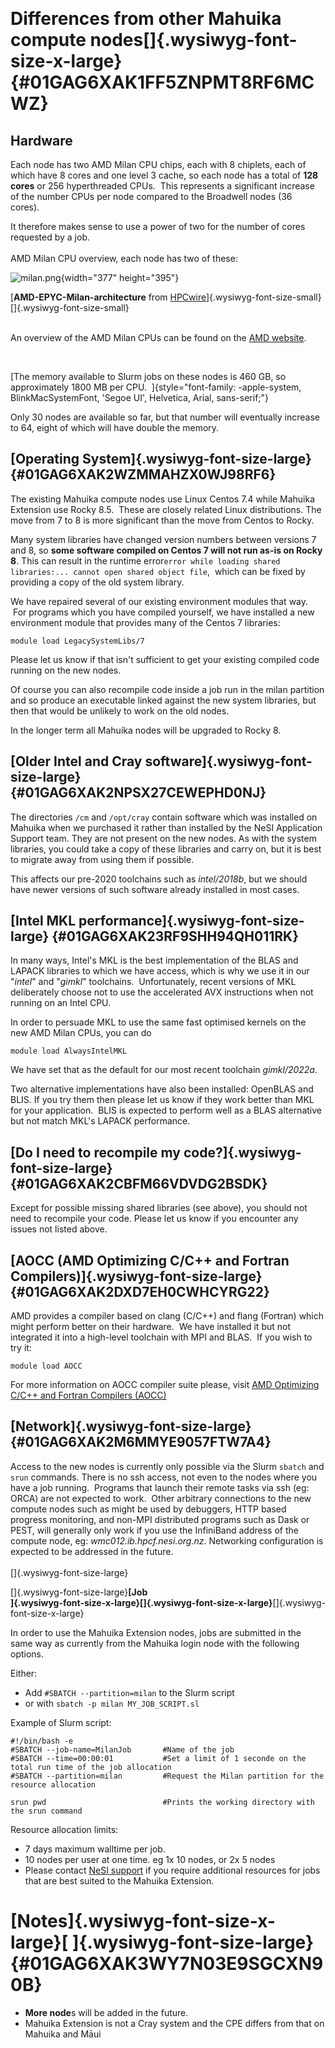  

# Differences from other Mahuika compute nodes[]{.wysiwyg-font-size-x-large} {#01GAG6XAK1FF5ZNPMT8RF6MCWZ}

## **Hardware**

Each node has two AMD Milan CPU chips, each with 8 chiplets, each of
which have 8 cores and one level 3 cache, so each node has a total of
**128 cores** or 256 hyperthreaded CPUs.  This represents a significant
increase of the number CPUs per node compared to the Broadwell nodes (36
cores). 

It therefore makes sense to use a power of two for the number of cores
requested by a job.\
\
AMD Milan CPU overview, each node has two of these:

![milan.png](https://support.nesi.org.nz/hc/article_attachments/5300908636815/milan.png){width="377"
height="395"}

[**AMD-EPYC-Milan-architecture** from
[HPCwire](https://www.hpcwire.com/2021/03/15/amd-launches-epyc-milan-with-19-skus-for-hpc-enterprise-and-hyperscale/#foobox-4/0/AMD-Epyc-Milan-architecture.png)]{.wysiwyg-font-size-small}[]{.wysiwyg-font-size-small}

\
An overview of the AMD Milan CPUs can be found on the [AMD
website](https://www.amd.com/en/processors/epyc-7003-series).

 

[The memory available to Slurm jobs on these nodes is 460 GB, so
approximately 1800 MB per
CPU.  ]{style="font-family: -apple-system, BlinkMacSystemFont, 'Segoe UI', Helvetica, Arial, sans-serif;"}

Only 30 nodes are available so far, but that number will eventually
increase to 64, eight of which will have double the memory.

## **[Operating System]{.wysiwyg-font-size-large}** {#01GAG6XAK2WZMMAHZX0WJ98RF6}

The existing Mahuika compute nodes use Linux Centos 7.4 while Mahuika
Extension use Rocky 8.5.  These are closely related Linux distributions.
The move from 7 to 8 is more significant than the move from Centos to
Rocky.

Many system libraries have changed version numbers between versions 7
and 8, so **some software compiled on Centos 7 will not run as-is on
Rocky 8**. This can result in the runtime
error`error while loading shared libraries:... cannot open shared object file`, 
which can be fixed by providing a copy of the old system library.  

We have repaired several of our existing environment modules that way.
 For programs which you have compiled yourself, we have installed a new
environment module that provides many of the Centos 7 libraries:

    module load LegacySystemLibs/7

Please let us know if that isn\'t sufficient to get your existing
compiled code running on the new nodes.

Of course you can also recompile code inside a job run in the milan
partition and so produce an executable linked against the new system
libraries, but then that would be unlikely to work on the old nodes.

In the longer term all Mahuika nodes will be upgraded to Rocky 8.

## **[Older Intel and Cray software]{.wysiwyg-font-size-large}** {#01GAG6XAK2NPSX27CEWEPHD0NJ}

The directories `/cm` and `/opt/cray` contain software which was
installed on Mahuika when we purchased it rather than installed by the
NeSI Application Support team. They are not present on the new nodes. As
with the system libraries, you could take a copy of these libraries and
carry on, but it is best to migrate away from using them if possible.

This affects our pre-2020 toolchains such as *intel/2018b*, but we
should have newer versions of such software already installed in most
cases.

## [**Intel MKL performance**]{.wysiwyg-font-size-large} {#01GAG6XAK23RF9SHH94QH011RK}

In many ways, Intel\'s MKL is the best implementation of the BLAS and
LAPACK libraries to which we have access, which is why we use it in our
\"*intel*\" and \"*gimkl*\" toolchains.  Unfortunately, recent versions
of MKL deliberately choose not to use the accelerated AVX instructions
when not running on an Intel CPU.  

In order to persuade MKL to use the same fast optimised kernels on the
new AMD Milan CPUs, you can do

    module load AlwaysIntelMKL

We have set that as the default for our most recent toolchain
*gimkl/2022a*.

Two alternative implementations have also been installed: OpenBLAS and
BLIS. If you try them then please let us know if they work better than
MKL for your application.  BLIS is expected to perform well as a BLAS
alternative but not match MKL\'s LAPACK performance.  

## [**Do I need to recompile my code?**]{.wysiwyg-font-size-large} {#01GAG6XAK2CBFM66VDVDG2BSDK}

Except for possible missing shared libraries (see above), you should not
need to recompile your code. Please let us know if you encounter any
issues not listed above.

## [**AOCC (AMD Optimizing C/C++ and Fortran Compilers)**]{.wysiwyg-font-size-large} {#01GAG6XAK2DXD7EH0CWHCYRG22}

AMD provides a compiler based on clang (C/C++) and flang (Fortran) which
might perform better on their hardware.  We have installed it but not
integrated it into a high-level toolchain with MPI and BLAS.  If you
wish to try it:

    module load AOCC

For more information on AOCC compiler suite please, visit [AMD
Optimizing C/C++ and Fortran Compilers
(AOCC)](https://developer.amd.com/amd-aocc/)

## [**Network**]{.wysiwyg-font-size-large} {#01GAG6XAK2M6MMYE9057FTW7A4}

Access to the new nodes is currently only possible via the Slurm
`sbatch` and `srun` commands. There is no ssh access, not even to the
nodes where you have a job running.  Programs that launch their remote
tasks via ssh (eg: ORCA) are not expected to work.  Other arbitrary
connections to the new compute nodes such as might be used by debuggers,
HTTP based progress monitoring, and non-MPI distributed programs such as
Dask or PEST, will generally only work if you use the InfiniBand address
of the compute node, eg: *wmc012.ib.hpcf.nesi.org.nz*. Networking
configuration is expected to be addressed in the future.\
\
[]{.wysiwyg-font-size-large}

[]{.wysiwyg-font-size-large}**[Job\
]{.wysiwyg-font-size-x-large}[]{.wysiwyg-font-size-x-large}**[]{.wysiwyg-font-size-x-large}

In order to use the Mahuika Extension nodes, jobs are submitted in the
same way as currently from the Mahuika login node with the following
options.

Either:

-   Add `#SBATCH --partition=milan` to the Slurm script
-   or with `sbatch -p milan MY_JOB_SCRIPT.sl`

Example of Slurm script:

    #!/bin/bash -e
    #SBATCH --job-name=MilanJob       #Name of the job
    #SBATCH --time=00:00:01           #Set a limit of 1 seconde on the total run time of the job allocation
    #SBATCH --partition=milan         #Request the Milan partition for the resource allocation

    srun pwd                          #Prints the working directory with the srun command

Resource allocation limits:   

-   7 days maximum walltime per job.
-   10 nodes per user at one time. eg 1x 10 nodes, or 2x 5 nodes 
-   Please contact [NeSI
    support](https://support.nesi.org.nz/hc/en-gb/articles/360000748496-User-support)
    if you require additional resources for jobs that are best suited to
    the Mahuika Extension.

# **[Notes]{.wysiwyg-font-size-x-large}[ ]{.wysiwyg-font-size-large}** {#01GAG6XAK3WY7N03E9SGCXN90B}

-   **More node**s will be added in the future.
-   Mahuika Extension is not a Cray system and the CPE differs from that
    on Mahuika and Māui
